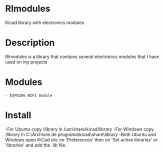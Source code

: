 # RImodules
Kicad library with electronics modules

# Description
RImodules is a library that contains several electronics modules that I have used on my projects

# Modules
	- ESP8266 WIFI module

# Install
-For Ubuntu copy /library in  /usr/share/kicad/library
-For Windows copy /library in C:\Archivos de programa\kicad\share\library
-Both Ubuntu and Windows open KiCad clic on 'Preferences' then on 'Set active libraries' or 'libraries' and add the .lib file.
